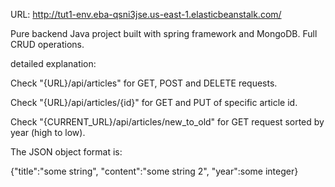 URL: http://tut1-env.eba-qsni3jse.us-east-1.elasticbeanstalk.com/

Pure backend Java project built with spring framework and MongoDB. Full CRUD operations.

detailed explanation:

Check "{URL}/api/articles" for GET, POST and DELETE requests.

Check "{URL}/api/articles/{id}" for GET and PUT of specific article id.

Check "{CURRENT_URL}/api/articles/new_to_old" for GET request sorted by year (high to low).

The JSON object format is:

{"title":"some string", "content":"some string 2", "year":some integer}
